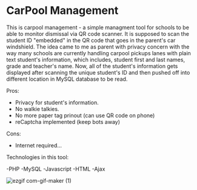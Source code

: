# CarPool Management

This is carpool management - a simple managment tool for schools to be able to monitor dismissal via QR code scanner.
It is supposed to scan the student ID "embedded" in the QR code that goes in the parent's car windshield.
The idea came to me as parent with privacy concern with the way many schools are currently handling carpool pickups lanes with plain text student's information, which 
includes, student first and last names, grade and teacher's name.
Now, all of the student's information gets displayed after scanning the unique student's ID and then pushed off into different location in MySQL database to be read.

Pros:
- Privacy for student's information.
- No walkie talkies.
- No more paper tag prinout (can use QR code on phone)
- reCaptcha implemented (keep bots away)

Cons:
- Internet required...


Technologies in this tool:

-PHP
-MySQL
-Javascript
-HTML
-Ajax




![ezgif com-gif-maker (1)](https://user-images.githubusercontent.com/20650464/209595806-8379244a-5913-49a9-9624-82f82b5b47fe.gif)



